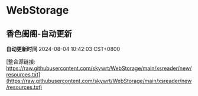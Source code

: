 # WebStorage

## 香色闺阁-自动更新

**自动更新时间** 2024-08-04 10:42:03 CST+0800

[整合源链接: https://raw.githubusercontent.com/skywrt/WebStorage/main/xsreader/new/resources.txt](https://raw.githubusercontent.com/skywrt/WebStorage/main/xsreader/new/resources.txt)
